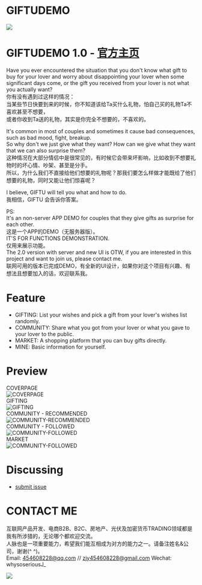 # GIFTUDEMO
![](https://github.com/whysoseriousJ/GIFTUDEMO/blob/118b20c35c267dff1a63bc691ef9a9a30e214988/GIFTU/Assets.xcassets/AppIcon.appiconset/logo1.png)


GIFTUDEMO 1.0 - [官方主页](https://www.notion.so/GIFTU-HOME-c9d3542fe77749a3aa603bbcf9807bcd?pvs=4) 
=========================
Have you ever encountered the situation that you don't know what gift to buy for your lover and worry about disappointing your lover when some significant days come, or the gift you received from your lover is not what you actually want?   
你有没有遇到过这样的情况：  
当某些节日快要到来的时候，你不知道该给Ta买什么礼物，怕自己买的礼物Ta不喜欢甚至不想要，  
或者你收到Ta送的礼物，其实是你完全不想要的，不喜欢的。  

It's common in most of couples and sometimes it cause bad consequences, such as bad mood, fight, breakup.   
So why don't we just give what they want? How can we give what they want that we can also surprise them?   
这种情况在大部分情侣中是很常见的，有时候它会带来坏影响，比如收到不想要礼物时的坏心情、吵架、甚至是分手。  
所以，为什么我们不直接给他们想要的礼物呢？那我们要怎么样做才能既给了他们想要的礼物，同时又能让他们惊喜呢？  

I believe, GIFTU will tell you what and how to do.  
我相信，GIFTU 会告诉你答案。   

PS:  
It's an non-server APP DEMO for couples that they give gifts as surprise for each other.   
这是一个APP的DEMO（无服务器版）。  
IT'S FOR FUNCTIONS DEMONSTRATION.   
仅用来展示功能。  
The 2.0 version with server and new UI is OTW, if you are interested in this project and want to join us, please contact me.    
联网可用的版本已完成DEMO，有全新的UI设计，如果你对这个项目有兴趣、有想法且想要加入的话，欢迎联系我。

Feature
=========================
- GIFTING: List your wishes and pick a gift from your lover's wishes list randomly.  
- COMMUNITY: Share what you got from your lover or what you gave to your lover to the public.  
- MARKET: A shopping platform that you can buy gifts directly.  
- MINE: Basic information for yourself.  
 
<!--Architecture-->
<!--=========================-->


Preview
=========================
COVERPAGE  
![COVERPAGE](https://github.com/whysoseriousJ/GIFTUDEMO/blob/1f8fc2b3e0b0258d634a40162451bcd6d8e63bb1/Snapshot/Coverpage.png)  
GIFTING  
![GIFTING](https://github.com/whysoseriousJ/GIFTUDEMO/blob/21f5e3d3d40c71a0c233f2701f82a32293319460/Snapshot/GIFTING.png)  
COMMUNITY - RECOMMENDED   
![COMMUNITY-RECOMMENDED](https://github.com/whysoseriousJ/GIFTUDEMO/blob/21f5e3d3d40c71a0c233f2701f82a32293319460/Snapshot/COMMUNITY-RECOMMEND.png)  
COMMUNITY - FOLLOWED   
![COMMUNITY-FOLLOWED](https://github.com/whysoseriousJ/GIFTUDEMO/blob/21f5e3d3d40c71a0c233f2701f82a32293319460/Snapshot/COMMUNITY-FOLLOWED.png)  
MARKET  
![COMMUNITY-FOLLOWED](https://github.com/whysoseriousJ/GIFTUDEMO/blob/f797753ef2700c081072d9d8e3f9a58a173e9771/Snapshot/MARKET.png)  

<!--Roadmap-->
<!--=========================-->
<!---->


Discussing
=========================
- [submit issue](https://github.com/whysoseriousJ/GIFTUDEMO/issues/new)


CONTACT ME
=========================
互联网产品开发、电商B2B、B2C、房地产、光伏及加密货币TRADING领域都是我有所涉猎的，无论哪个都欢迎交流。  
人脉也是一项重要能力，希望我们能互相成为对方的能力之一。请备注姓名&公司，谢谢(^ ^)。  
Email: 454608228@qq.com // zjy454608228@gmail.com
Wechat: whysoseriousJ_

![](https://github.com/whysoseriousJ/GIFTUDEMO/blob/d8c2cc6e72f885bd141de39b9d26a5888dc10aa1/Snapshot/WECHAT.jpg)







<br><br><br><br><br><br><br><br><br><br><br><br><br>
<br><br><br><br><br><br><br><br><br><br><br><br><br>



